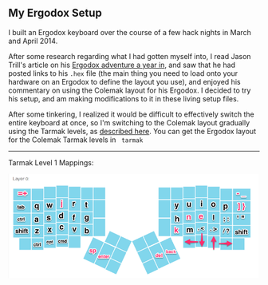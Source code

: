 ## My Ergodox Setup

I built an Ergodox keyboard over the course of a few hack nights in March and April 2014.

After some research regarding what I had gotten myself into, I read Jason Trill's article on his [Ergodox adventure a year in](http://jjt.io/2013/11/25/why-any-developer-should-check-out-the-ergodox-keyboard/), and saw that he had posted links to his `.hex` file (the main thing you need to load onto your hardware on an Ergodox to define the layout you use), and enjoyed his commentary on using the Colemak layout for his Ergodox. I decided to try his setup, and am making modifications to it in these living setup files.

After some tinkering, I realized it would be difficult to effectively switch the entire keyboard at once, so I'm switching to the Colemak layout gradually using the Tarmak levels, as [described here](http://forum.colemak.com/viewtopic.php?pid=8786#p8786). You can get the Ergodox layout for the Colemak Tarmak levels in `
tarmak`

---

Tarmak Level 1 Mappings:

![Tarmak Level 1, Layer 0](/tarmak-1.png)
